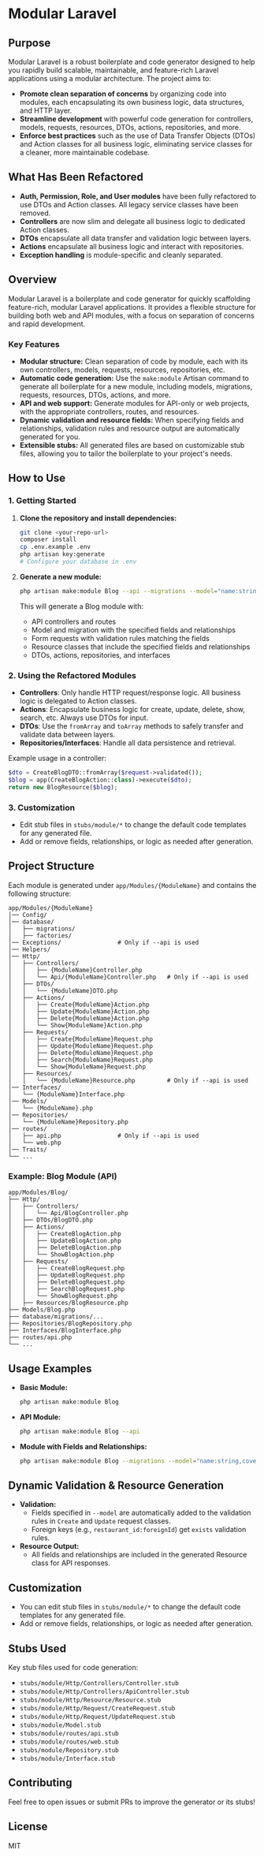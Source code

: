 # Modular Laravel

## Purpose

Modular Laravel is a robust boilerplate and code generator designed to help you rapidly build scalable, maintainable, and feature-rich Laravel applications using a modular architecture. The project aims to:
- **Promote clean separation of concerns** by organizing code into modules, each encapsulating its own business logic, data structures, and HTTP layer.
- **Streamline development** with powerful code generation for controllers, models, requests, resources, DTOs, actions, repositories, and more.
- **Enforce best practices** such as the use of Data Transfer Objects (DTOs) and Action classes for all business logic, eliminating service classes for a cleaner, more maintainable codebase.

## What Has Been Refactored

- **Auth, Permission, Role, and User modules** have been fully refactored to use DTOs and Action classes. All legacy service classes have been removed.
- **Controllers** are now slim and delegate all business logic to dedicated Action classes.
- **DTOs** encapsulate all data transfer and validation logic between layers.
- **Actions** encapsulate all business logic and interact with repositories.
- **Exception handling** is module-specific and cleanly separated.

## Overview

Modular Laravel is a boilerplate and code generator for quickly scaffolding feature-rich, modular Laravel applications. It provides a flexible structure for building both web and API modules, with a focus on separation of concerns and rapid development.

### Key Features
- **Modular structure:** Clean separation of code by module, each with its own controllers, models, requests, resources, repositories, etc.
- **Automatic code generation:** Use the `make:module` Artisan command to generate all boilerplate for a new module, including models, migrations, requests, resources, DTOs, actions, and more.
- **API and web support:** Generate modules for API-only or web projects, with the appropriate controllers, routes, and resources.
- **Dynamic validation and resource fields:** When specifying fields and relationships, validation rules and resource output are automatically generated for you.
- **Extensible stubs:** All generated files are based on customizable stub files, allowing you to tailor the boilerplate to your project's needs.

## How to Use

### 1. Getting Started

1. **Clone the repository and install dependencies:**
   ```bash
   git clone <your-repo-url>
   composer install
   cp .env.example .env
   php artisan key:generate
   # Configure your database in .env
   ```

2. **Generate a new module:**
   ```bash
   php artisan make:module Blog --api --migrations --model="name:string,coverImg:string,restaurant_id:foreignId" --relationships="restaurant:belongsTo,pictures:hasMany"
   ```
   This will generate a Blog module with:
   - API controllers and routes
   - Model and migration with the specified fields and relationships
   - Form requests with validation rules matching the fields
   - Resource classes that include the specified fields and relationships
   - DTOs, actions, repositories, and interfaces

### 2. Using the Refactored Modules

- **Controllers**: Only handle HTTP request/response logic. All business logic is delegated to Action classes.
- **Actions**: Encapsulate business logic for create, update, delete, show, search, etc. Always use DTOs for input.
- **DTOs**: Use the `fromArray` and `toArray` methods to safely transfer and validate data between layers.
- **Repositories/Interfaces**: Handle all data persistence and retrieval.

Example usage in a controller:
```php
$dto = CreateBlogDTO::fromArray($request->validated());
$blog = app(CreateBlogAction::class)->execute($dto);
return new BlogResource($blog);
```

### 3. Customization
- Edit stub files in `stubs/module/*` to change the default code templates for any generated file.
- Add or remove fields, relationships, or logic as needed after generation.

## Project Structure
Each module is generated under `app/Modules/{ModuleName}` and contains the following structure:

```
app/Modules/{ModuleName}
│── Config/
│── database/
│   ├── migrations/
│   ├── factories/
│── Exceptions/                # Only if --api is used
│── Helpers/
│── Http/
│   ├── Controllers/
│   │   ├── {ModuleName}Controller.php
│   │   └── Api/{ModuleName}Controller.php   # Only if --api is used
│   ├── DTOs/
│   │   └── {ModuleName}DTO.php
│   ├── Actions/
│   │   ├── Create{ModuleName}Action.php
│   │   ├── Update{ModuleName}Action.php
│   │   ├── Delete{ModuleName}Action.php
│   │   └── Show{ModuleName}Action.php
│   ├── Requests/
│   │   ├── Create{ModuleName}Request.php
│   │   ├── Update{ModuleName}Request.php
│   │   ├── Delete{ModuleName}Request.php
│   │   ├── Search{ModuleName}Request.php
│   │   └── Show{ModuleName}Request.php
│   ├── Resources/
│   │   └── {ModuleName}Resource.php         # Only if --api is used
│── Interfaces/
│   └── {ModuleName}Interface.php
│── Models/
│   └── {ModuleName}.php
│── Repositories/
│   └── {ModuleName}Repository.php
│── routes/
│   ├── api.php                # Only if --api is used
│   └── web.php
│── Traits/
└── ...
```

### Example: Blog Module (API)
```
app/Modules/Blog/
├── Http/
│   ├── Controllers/
│   │   └── Api/BlogController.php
│   ├── DTOs/BlogDTO.php
│   ├── Actions/
│   │   ├── CreateBlogAction.php
│   │   ├── UpdateBlogAction.php
│   │   ├── DeleteBlogAction.php
│   │   └── ShowBlogAction.php
│   ├── Requests/
│   │   ├── CreateBlogRequest.php
│   │   ├── UpdateBlogRequest.php
│   │   ├── DeleteBlogRequest.php
│   │   ├── SearchBlogRequest.php
│   │   └── ShowBlogRequest.php
│   ├── Resources/BlogResource.php
├── Models/Blog.php
├── database/migrations/...
├── Repositories/BlogRepository.php
├── Interfaces/BlogInterface.php
├── routes/api.php
└── ...
```

## Usage Examples
- **Basic Module:**
  ```bash
  php artisan make:module Blog
  ```
- **API Module:**
  ```bash
  php artisan make:module Blog --api
  ```
- **Module with Fields and Relationships:**
  ```bash
  php artisan make:module Blog --migrations --model="name:string,coverImg:string,restaurant_id:foreignId" --relationships="restaurant:belongsTo,pictures:hasMany"
  ```

## Dynamic Validation & Resource Generation
- **Validation:**
  - Fields specified in `--model` are automatically added to the validation rules in `Create` and `Update` request classes.
  - Foreign keys (e.g., `restaurant_id:foreignId`) get `exists` validation rules.
- **Resource Output:**
  - All fields and relationships are included in the generated Resource class for API responses.

## Customization
- You can edit stub files in `stubs/module/*` to change the default code templates for any generated file.
- Add or remove fields, relationships, or logic as needed after generation.

## Stubs Used
Key stub files used for code generation:
- `stubs/module/Http/Controllers/Controller.stub`
- `stubs/module/Http/Controllers/ApiController.stub`
- `stubs/module/Http/Resource/Resource.stub`
- `stubs/module/Http/Request/CreateRequest.stub`
- `stubs/module/Http/Request/UpdateRequest.stub`
- `stubs/module/Model.stub`
- `stubs/module/routes/api.stub`
- `stubs/module/routes/web.stub`
- `stubs/module/Repository.stub`
- `stubs/module/Interface.stub`

## Contributing
Feel free to open issues or submit PRs to improve the generator or its stubs!

## License
MIT
